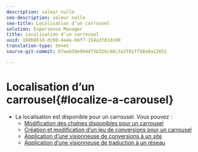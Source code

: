 ```yaml
---
description: valeur nulle
seo-description: valeur nulle
seo-title: Localisation d’un carrousel
solution: Experience Manager
title: Localisation d’un carrousel
uuid: 168b061d-dc60-4a4a-b6f7-154a3f81dc00
translation-type: tm+mt
source-git-commit: 67aeb3de964473b326c88c3a3f81ff48a6a12652

---
```



# Localisation d’un carrousel{#localize-a-carousel}

* La localisation est disponible pour un carrousel. Vous pouvez :
   * [Modification des chaînes disponibles pour un carrousel](/help/using/c-settings-other/c-translation-sets/c-localize-strings.md#section_l2z_hkn_xz)
   * [Création et modification d’un jeu de conversions pour un carrousel](/help/using/c-settings-other/c-translation-sets/t-create-modify-translation-sets.md)
   * [Application d’une visionneuse de conversions à un site](/help/using/c-settings-other/c-translation-sets/t-apply-a-translation-set-to-a-site.md)
   * [Application d’une visionneuse de traduction à un réseau](/help/using/c-settings-other/c-translation-sets/t-apply-a-translation-set-to-a-network.md)

